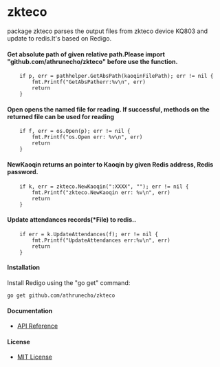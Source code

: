 # zkteco

package zkteco parses the output files from zkteco device KQ803 and update to redis.It's based on Redigo.

#### Get absolute path of given relative path.Please import "github.com/athrunecho/zkteco" before use the function.

        if p, err = pathhelper.GetAbsPath(kaoqinFilePath); err != nil {
		    fmt.Printf("GetAbsPatherr:%v\n", err)
            return
        }

#### Open opens the named file for reading. If successful, methods on the returned file can be used for reading

        if f, err = os.Open(p); err != nil {
		    fmt.Printf("os.Open err: %v\n", err)
	        return
        } 

#### NewKaoqin returns an pointer to Kaoqin by given Redis address, Redis password. 

        if k, err = zkteco.NewKaoqin(":XXXX", ""); err != nil {
		    fmt.Printf("zkteco.NewKaoqin err: %v\n", err)
	        return
        }


#### Update attendances records(*File) to redis..

        if err = k.UpdateAttendances(f); err != nil {
          	fmt.Printf("UpdateAttendances err:%v\n", err)
            return
        }

#### Installation

Install Redigo using the "go get" command:

    go get github.com/athrunecho/zkteco

#### Documentation
* [API Reference](http://godoc.org/github.com/athrunecho/zkteco)

#### License
* [MIT License](./LICENSE) 
